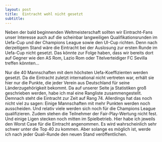 ```yaml
---
layout: post
title:  Eintracht wohl nicht gesetzt
subtitle:  
---
```


Neben der bald beginnenden Weltmeisterschaft sollten wir Eintracht-Fans unser Interesse auch auf die scheinbar langweiligen Qualifikationsrunden im Uefa-Cup und der Champions League sowie den UI-Cup richten. Denn nach derzeitigem Stand wäre die Eintracht bei der Auslosung zur ersten Runde im Uefa-Cup nicht gesetzt. Das könnte zur Folge haben, dass wir bereits dort auf Gegner wie den AS Rom, Lazio Rom oder Titelverteidiger FC Sevilla treffen könnten...

Nur die 40 Mannschaften mit dem höchsten Uefa-Koeffizienten werden gesetzt. Da die Eintracht zuletzt international nicht vertreten war, erhält sie hier nur die Punkte, die jeder Verein aus Deutschland für seine Länderzugehörigkeit bekommt. Da auf unserer Seite ja Statistiken groß geschrieben werden, habe ich mal eine Rangliste zusammengestellt. Demnach steht die Eintracht zur Zeit auf Rang 74. Allerdings hat das noch nicht viel zu sagen: Einige Mannschaften mit mehr Punkten werden noch ausscheiden. Und relativ viele werden sich noch für die Champions League qualifizieren. Zudem stehen die Teilnehmer der Fair-Play-Wertung nicht fest. Und einige Ligen stecken noch mitten im Spielbetrieb. Hier habe ich jeweils den Worst Case für die Eintracht angenommen. Es wird wahrscheinlich sehr schwer unter die Top 40 zu kommen. Aber solange es möglich ist, werde ich nach jeder Quali-Runde den neuen Stand veröffentlichen.

